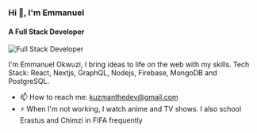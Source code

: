### Hi 👋, I'm Emmanuel
#### A Full Stack Developer
![Full Stack Developer]([https://www.wallpapertip.com/wmimgs/225-2257906_hello-world-wallpaper.png](https://www.pixelstalk.net/wp-content/uploads/images5/4K-Programming-Wallpaper-for-Desktop-768x432.jpg))


I'm Emmanuel Okwuzi, I bring ideas to life on the web with my skills.
Tech Stack: React, Nextjs, GraphQL, Nodejs, Firebase, MongoDB and PostgreSQL.

- 📫 How to reach me: kuzmanthedev@gmail.com 
- ⚡ When I'm not working, I watch anime and TV shows. I also school Erastus and Chimzi in FIFA frequently
